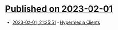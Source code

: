 # [Published on 2023-02-01](index.md)

* [2023-02-01, 21:25:51](https://news.ycombinator.com/item?id=34618023) - [Hypermedia Clients](https://htmx.org/essays/hypermedia-clients/)
